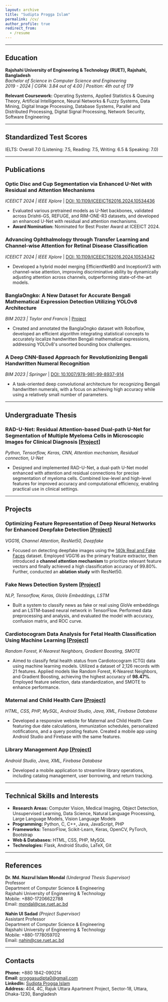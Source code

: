 ```yaml
---
layout: archive
title: "Sudipta Progga Islam"
permalink: /cv/
author_profile: true
redirect_from:
  - /resume
---
```

<!-- ## [CV](https://sudiptaproggaislam.github.io/pdf/CV.pdf) -->
---

## Education

**Rajshahi University of Engineering & Technology (RUET), Rajshahi, Bangladesh**  
*Bachelor of Science in Computer Science and Engineering*  
*2019 - 2024 | CGPA: 3.84 out of 4.00 | Position: 4th out of 179*

**Relevant Coursework:** Operating Systems, Applied Statistics & Queuing Theory, Artificial Intelligence, Neural Networks & Fuzzy Systems, Data Mining, Digital Image Processing, Database Systems, Parallel and Distributed Processing, Digital Signal Processing, Network Security, Software Engineering

---

## Standardized Test Scores 
IELTS: Overall 7.0 (Listening: 7.5, Reading: 7.5, Writing: 6.5 & Speaking: 7.0)

---
## Publications

### **Optic Disc and Cup Segmentation via Enhanced U-Net with Residual and Attention Mechanisms**  
*ICEEICT 2024 | IEEE Xplore*  | [DOI: 10.1109/ICEEICT62016.2024.10534436](https://doi.org/10.1109/ICEEICT62016.2024.10534436)  
- Evaluated various pretrained models as U-Net backbones, validated across Drishti-GS, REFUGE, and RIM-ONE-R3 datasets, and developed an enhanced U-Net with residual and attention mechanisms.
- **Award Nomination:** Nominated for Best Poster Award at ICEEICT 2024.
  
### **Advancing Ophthalmology through Transfer Learning and Channel-wise Attention for Retinal Disease Classification**  
*ICEEICT 2024 | IEEE Xplore*  | [DOI: 10.1109/ICEEICT62016.2024.10534342](https://doi.org/10.1109/ICEEICT62016.2024.10534342)  
- Developed a hybrid model merging EfficientNetB0 and InceptionV3 with channel-wise attention, improving discriminative ability by dynamically adjusting attention across channels, outperforming state-of-the-art models.
  
### **BanglaOngko: A New Dataset for Accurate Bengali Mathematical Expression Detection Utilizing YOLOv8 Architecture**  
*BIM 2023 | Taylor and Francis* | [Project](https://github.com/sudiptaproggaislam/BanglaOngko)
- Created and annotated the BanglaOngko dataset with Roboflow, developed an efficient algorithm integrating statistical concepts to accurately localize handwritten Bengali mathematical expressions, addressing YOLOv8's unsorted bounding box challenges.

### **A Deep CNN-Based Approach for Revolutionizing Bengali Handwritten Numeral Recognition**
*BIM 2023 | Springer* | [DOI: 10.1007/978-981-99-8937-914](https://www.springerprofessional.de/en/a-deep-cnn-based-approach-for-revolutionizing-bengali-handwritte/26924490)
- A task-oriented deep convolutional architecture for recognizing Bengali handwritten numerals, with a focus on achieving high accuracy
while using a relatively small number of parameters.

---

## Undergraduate Thesis

### RAD-U-Net: Residual Attention-based Dual-path U-Net for Segmentation of Multiple Myeloma Cells in Microscopic Images for Clinical Diagnosis [[Project]](https://github.com/sudiptaproggaislam/)
*Python, Tensorflow, Keras, CNN, Attention mechanism, Residual connection, U-Net*  
- Designed and implemented RAD-U-Net, a dual-path U-Net model enhanced with attention and residual connections for precise segmentation of myeloma cells. Combined low-level and high-level features for improved accuracy and computational efficiency, enabling practical use in clinical settings.

---

## Projects


### **Optimizing Feature Representation of Deep Neural Networks for Enhanced Deepfake Detection** [[Project]](https://github.com/ashraf-ul-alam-amit/Deepfake-Image-Detection)  
*VGG16, Channel Attention, ResNet50, Deepfake*  
- Focused on detecting deepfake images using the [140k Real and Fake Faces](https://www.kaggle.com/datasets/xhlulu/140k-real-and-fake-faces/data) dataset. Employed VGG16 as the primary feature extractor, then introduced a **channel attention mechanism** to prioritize relevant feature vectors and finally achieved a high classification accuracy of 99.80%. Further, conducted an **ablation study** with ResNet50.

### **Fake News Detection System** [[Project]](https://github.com/sudiptaproggaislam/)  
*NLP, Tensorflow, Keras, GloVe Embeddings, LSTM*  
- Built a system to classify news as fake or real using GloVe embeddings and an LSTM-based neural network in TensorFlow. Performed data preprocessing and analysis, and evaluated the model with accuracy, confusion matrix, and ROC curve.

### **Cardiotocogram Data Analysis for Fetal Health Classification Using Machine Learning** [[Project]](https://github.com/sudiptaproggaislam/Fetal_Health_Classification)
*Random Forest, K-Nearest Neighbors, Gradient Boosting, SMOTE*  
- Aimed to classify fetal health status from Cardiotocogram (CTG) data using machine learning models. Utilized a dataset of 2,126 records with 21 features. Applied models like Random Forest, K-Nearest Neighbors, and Gradient Boosting, achieving the highest accuracy of **98.47%**. Employed feature selection, data standardization, and SMOTE to enhance performance.

### **Maternal and Child Health Care**  [[Project]](https://github.com/sudiptaproggaislam/MaternalCare)
*HTML, CSS, PHP, MySQL, Android Studio, Java, XML, Firebase Database*  
- Developed a responsive website for Maternal and Child Health Care featuring due date calculations, immunization schedules, personalized notifications, and a query posting feature. Created a mobile app using Android Studio and Firebase with the same features.

### **Library Management App** [[Project]](https://github.com/sudiptaproggaislam/LibraryManagementApp)
*Android Studio, Java, XML, Firebase Database*
- Developed a mobile application to streamline library operations, including catalog management, user borrowing, and return tracking.
  
---

## Technical Skills and Interests

- **Research Areas:** Computer Vision, Medical Imaging, Object Detection, Unsupervised Learning, Data Science, Natural
Language Processing, Large Language Models, Vision Language Models
- **Programming:** Python, C, C++, Java, JavaScript, PHP
- **Frameworks:** TensorFlow, Scikit-Learn, Keras, OpenCV, PyTorch, Bootstrap
- **Web & Databases:** HTML, CSS, PHP, MySQL
- **Technologies:** Flask, Android Studio, LaTeX, Git

---

## References

**Dr. Md. Nazrul Islam Mondal** *(Undergrad Thesis Supervisor)*  
Professor  
Department of Computer Science & Engineering  
Rajshahi University of Engineering & Technology  
Mobile: +880-17206622788  
Email: [mondal@cse.ruet.ac.bd](mailto:mondal@cse.ruet.ac.bd)

**Nahin Ul Sadad** *(Project Supervisor)*  
Assistant Professor  
Department of Computer Science & Engineering  
Rajshahi University of Engineering & Technology  
Mobile: +880-1778059702  
Email: [nahin@cse.ruet.ac.bd](mailto:nahin@cse.ruet.ac.bd)

---

## Contacts

**Phone:** +880 1842-090214  
**Email:** [proggasudipta0@gmail.com](mailto:proggasudipta0@gmail.com)  
**LinkedIn:** [Sudipta Progga Islam](https://www.linkedin.com/in/sudipta-progga-islam)  
**Address:** 404, 4C, Rajuk Uttara Apartment Project, Sector-18, Uttara, Dhaka-1230, Bangladesh



<!--
<img align="left" alt="Python" width="26px" src="https://raw.githubusercontent.com/github/explore/master/topics/python/python.png" /> <img align="left" alt="TensorFlow" width="26px" src="https://raw.githubusercontent.com/github/explore/master/topics/tensorflow/tensorflow.png" /> <img align="left" alt="Scikit-Learn" width="26px" src="https://raw.githubusercontent.com/github/explore/master/topics/scikit-learn/scikit-learn.png" /> <img align="left" alt="Keras" width="26px" src="https://raw.githubusercontent.com/github/explore/master/topics/keras/keras.png" /> <img align="left" alt="OpenCV" width="26px" src="https://raw.githubusercontent.com/github/explore/master/topics/opencv/opencv.png" /> <img align="left" alt="PyTorch" width="26px" src="https://raw.githubusercontent.com/github/explore/master/topics/pytorch/pytorch.png" /><img align="left" alt="C" width="26px" src="https://raw.githubusercontent.com/jmnote/z-icons/master/svg/c.svg" /> <img align="left" alt="C++" width="26px" src="https://raw.githubusercontent.com/jmnote/z-icons/master/svg/cpp.svg" /> <img align="left" alt="Java" width="26px" src="https://raw.githubusercontent.com/github/explore/master/topics/java/java.png" /> <img align="left" alt="PHP" width="26px" src="https://raw.githubusercontent.com/github/explore/master/topics/php/php.png" />  <img align="left" alt="Bootstrap" width="26px" src="https://raw.githubusercontent.com/github/explore/master/topics/bootstrap/bootstrap.png" /> <img align="left" alt="HTML5" width="26px" src="https://raw.githubusercontent.com/github/explore/master/topics/html/html.png" /> <img align="left" alt="CSS3" width="26px" src="https://raw.githubusercontent.com/github/explore/master/topics/css/css.png" /> <img align="left" alt="MySQL" width="26px" src="https://raw.githubusercontent.com/github/explore/master/topics/mysql/mysql.png" /> <img align="left" alt="Flask" width="26px" src="https://raw.githubusercontent.com/github/explore/master/topics/flask/flask.png" /> <img align="left" alt="Android Studio" width="26px" src="https://raw.githubusercontent.com/github/explore/master/topics/android-studio/android-studio.png" /> <img align="left" alt="LaTeX" width="26px" src="https://raw.githubusercontent.com/github/explore/master/topics/latex/latex.png" /> <img align="left" alt="Git" width="26px" src="https://raw.githubusercontent.com/jmnote/z-icons/master/svg/git.svg" /> <br /> <br /> <hr />




### GitHub Stats

![Sudipta's GitHub Stats](https://github-readme-stats.vercel.app/api?username=ashraf-ul-alam-amit&count_private=true)
![Sudipta's GitHub Streak Stats](https://github-readme-streak-stats-peach.vercel.app?user=ashraf-ul-alam-amit)




**** is a ✨ _special_ ✨ repository because its `README.md` (this file) appears on your GitHub profile.

Here are some ideas to get you started:

- 🔭 I’m currently working on ...
- 🌱 I’m currently learning ...
- 👯 I’m looking to collaborate on ...
- 🤔 I’m looking for help with ...
- 💬 Ask me about ...
- 📫 How to reach me: ...
- 😄 Pronouns: ...
- ⚡ Fun fact: ...
-->


